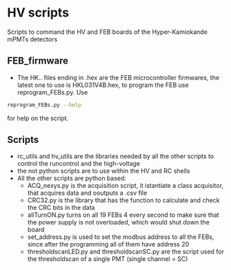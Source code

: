 # HV scripts

Scripts to command the HV and FEB boards of the Hyper-Kamiokande mPMTs detectors

## FEB_firmware

- The HK.. files ending in .hex are the FEB microcontroller firmwares, the latest one to use is HKL031V4B.hex, to program the FEB use reprogram_FEBs.py. Use
```sh
reprogram_FEBs.py --help
```
for help on the script.

## Scripts

- rc_utils and hv_utils are the libraries needed by all the other scripts to control the runcontrol and the high-voltage
- the not python scripts are to use within the HV and RC shells
- All the other scripts are python based:
    - ACQ_nexys.py is the acquisition script, it istantiate a class acquisitor, that acquires data and ooutputs a .csv file
    - CRC32.py is the library that has the function to calculate and check the CRC bits in the data
    - allTurnON.py turns on all 19 FEBs 4 every second to make sure that the power supply is not overloaded, which would shut down the board
    - set_address.py is used to set the modbus address to all the FEBs, since after the programming all of them have address 20
    - thresholdscanLED.py and thresholdscanSC.py are the script used for the thresholdscan of a single PMT (single channel = SC) 
